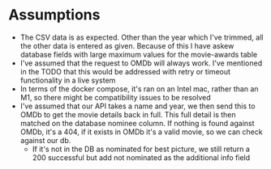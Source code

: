 # Assumptions

- The CSV data is as expected. Other than the year which I've trimmed, all the other data is 
entered as given. Because of this I have askew database fields with large maximum values for the 
movie-awards table
- I've assumed that the request to OMDb will always work. I've mentioned in the TODO that this would
be addressed with retry or timeout functionality in a live system
- In terms of the docker compose, it's ran on an Intel mac, rather than an M1, so there might be 
compatibility issues to be resolved
- I've assumed that our API takes a name and year, we then send this to OMDb to get the movie details
back in full. This full detail is then matched on the database nominee column. If nothing is found 
against OMDb, it's a 404, if it exists in OMDb it's a valid movie, so we can check against our db.
  - If it's not in the DB as nominated for best picture, we still return a 200 successful but add 
  not nominated as the additional info field



